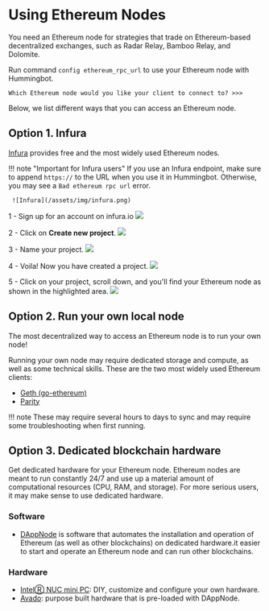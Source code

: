 # Using Ethereum Nodes

You need an Ethereum node for strategies that trade on Ethereum-based decentralized exchanges, such as Radar Relay, Bamboo Relay, and Dolomite.

Run command `config ethereum_rpc_url` to use your Ethereum node with Hummingbot.

```
Which Ethereum node would you like your client to connect to? >>>
```

Below, we list different ways that you can access an Ethereum node.

## Option 1. Infura
[Infura](https://infura.io/) provides free and the most widely used Ethereum nodes.

!!! note "Important for Infura users"
    If you use an Infura endpoint, make sure to append `https://` to the URL when you use it in Hummingbot. Otherwise, you may see a `Bad ethereum rpc url` error.

     ![Infura](/assets/img/infura.png)

1 - Sign up for an account on infura.io
![](/assets/img/infura1.png)

2 - Click on **Create new project**.
![](/assets/img/infura2.png)

3 - Name your project.
![](/assets/img/infura3.png)

4 - Voila! Now you have created a project.
![](/assets/img/infura4.png)

5 - Click on your project, scroll down, and you'll find your Ethereum node as shown in the highlighted area.
![](/assets/img/infura5.png)


## Option 2. Run your own local node

The most decentralized way to access an Ethereum node is to run your own node!

Running your own node may require dedicated storage and compute, as well as some technical skills. These are the two most widely used Ethereum clients:

- [Geth (go-ethereum)](https://github.com/ethereum/go-ethereum/wiki/Building-Ethereum)
- [Parity](https://github.com/paritytech/parity-ethereum)

!!! note
    These may require several hours to days to sync and may require some troubleshooting when first running.

## Option 3. Dedicated blockchain hardware
Get dedicated hardware for your Ethereum node.  Ethereum nodes are meant to run constantly 24/7 and use up a material amount of computational resources (CPU, RAM, and storage).  For more serious users, it may make sense to use dedicated hardware.

### Software
- [DAppNode](https://dappnode.io/) is software that automates the installation and operation of Ethereum (as well as other blockchains) on dedicated hardware.it easier to start and operate an Ethereum node and can run other blockchains.

### Hardware
- [IntelⓇ NUC mini PC](https://www.intel.com/content/www/us/en/products/boards-kits/nuc.html): DIY, customize and configure your own hardware.
- [Avado](https://ava.do/): purpose built hardware that is pre-loaded with DAppNode.
